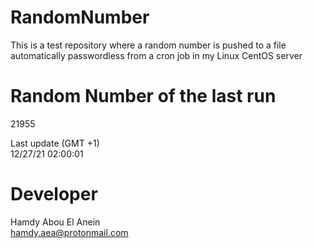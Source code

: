 # RandomNumber    
This is a test repository where a random number is pushed to a file automatically passwordless from a cron job in my Linux CentOS server    
# Random Number of the last run   
21955
      
Last update (GMT +1)    
12/27/21 02:00:01
# Developer    
Hamdy Abou El Anein   
hamdy.aea@protonmail.com
